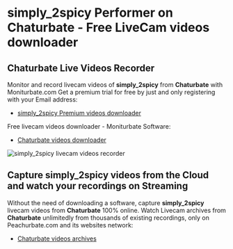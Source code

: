 # simply_2spicy Performer on Chaturbate - Free LiveCam videos downloader

## Chaturbate Live Videos Recorder

Monitor and record livecam videos of **simply_2spicy** from **Chaturbate** with Moniturbate.com
Get a premium trial for free by just and only registering with your Email address:
* [simply_2spicy Premium videos downloader](https://moniturbate.com/request-demo-licence-key.html)

Free livecam videos downloader - Moniturbate Software:
* [Chaturbate videos downloader](https://moniturbate.com/moniturbate-download-software.html)

![simply_2spicy livecam videos recorder](https://peachurnet.com/templates/moniturbate-software.png)


## Capture simply_2spicy videos from the Cloud and watch your recordings on Streaming

Without the need of downloading a software, capture **simply_2spicy** livecam videos from **Chaturbate** 100% online.
Watch Livecam archives from **Chaturbate** unlimitedly from thousands of existing recordings, only on Peachurbate.com and its websites network:
* [Chaturbate videos archives](https://peachurnet.com/)